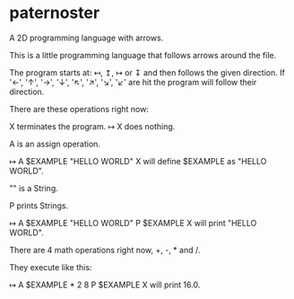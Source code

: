 # paternoster
A 2D programming language with arrows.

This is a little programming language that follows arrows around the file.

The program starts at: ↤, ↥, ↦ or ↧  and then follows the given direction.
If '←', '↑', '→', '↓', '↖', '↗', '↘', '↙' are hit the program will follow their direction.

There are these operations right now:

X terminates the program.
↦ X does nothing.

A is an assign operation.

↦ A $EXAMPLE "HELLO WORLD" X
will define $EXAMPLE as "HELLO WORLD".

"" is a String.

P prints Strings.

↦ A $EXAMPLE "HELLO WORLD" P $EXAMPLE X
will print "HELLO WORLD".

There are 4 math operations right now, +, -, * and /.

They execute like this:

↦ A $EXAMPLE * 2 8 P $EXAMPLE X
will print 16.0.
